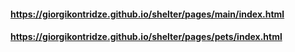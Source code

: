 #### https://giorgikontridze.github.io/shelter/pages/main/index.html
#### https://giorgikontridze.github.io/shelter/pages/pets/index.html
